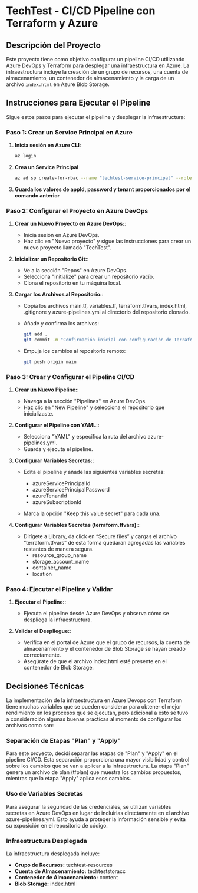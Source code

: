 # TechTest - CI/CD Pipeline con Terraform y Azure

## Descripción del Proyecto

Este proyecto tiene como objetivo configurar un pipeline CI/CD utilizando Azure DevOps y Terraform para desplegar una infraestructura en Azure. La infraestructura incluye la creación de un grupo de recursos, una cuenta de almacenamiento, un contenedor de almacenamiento y la carga de un archivo `index.html` en Azure Blob Storage.

## Instrucciones para Ejecutar el Pipeline

Sigue estos pasos para ejecutar el pipeline y desplegar la infraestructura:

### Paso 1: Crear un Service Principal en Azure

1. **Inicia sesión en Azure CLI**:

   ```bash
   az login
   ```

2. **Crea un Service Principal**

   ```bash
   az ad sp create-for-rbac --name "techtest-service-principal" --role contributor --scopes /subscriptions/<tu-subscription-id>
   ```

3. **Guarda los valores de appId, password y tenant proporcionados por el comando anterior**


### Paso 2: Configurar el Proyecto en Azure DevOps

1. **Crear un Nuevo Proyecto en Azure DevOps:**:

    * Inicia sesión en Azure DevOps.
    * Haz clic en "Nuevo proyecto" y sigue las instrucciones para crear un nuevo proyecto llamado "TechTest".

2. **Inicializar un Repositorio Git:**:

    * Ve a la sección "Repos" en Azure DevOps.
    * Selecciona "Initialize" para crear un repositorio vacío.
    * Clona el repositorio en tu máquina local.

3. **Cargar los Archivos al Repositorio:**:

    * Copia los archivos main.tf, variables.tf, terraform.tfvars, index.html, .gitignore y azure-pipelines.yml al directorio del repositorio clonado.

    * Añade y confirma los archivos:

        ```bash
        git add .
        git commit -m "Confirmación inicial con configuración de Terraform y YAML"
        ```
    
    * Empuja los cambios al repositorio remoto:

        ```bash
        git push origin main
        ```

### Paso 3: Crear y Configurar el Pipeline CI/CD

1. **Crear un Nuevo Pipeline:**:

    * Navega a la sección "Pipelines" en Azure DevOps.
    * Haz clic en "New Pipeline" y selecciona el repositorio que inicializaste.

2. **Configurar el Pipeline con YAML:**:

    * Selecciona "YAML" y especifica la ruta del archivo azure-pipelines.yml.
    * Guarda y ejecuta el pipeline.

3. **Configurar Variables Secretas:**:

    * Edita el pipeline y añade las siguientes variables secretas:
        - azureServicePrincipalId
        - azureServicePrincipalPassword
        - azureTenantId
        - azureSubscriptionId

    * Marca la opción "Keep this value secret" para cada una.

4. **Configurar Variables Secretas (terraform.tfvars):**:

    * Dirígete a Library, da click en “Secure files” y cargas el archivo “terraform.tfvars” de esta forma quedaran agregadas las variables restantes de manera segura.
        - resource_group_name
        - storage_account_name
        - container_name
        - location


### Paso 4: Ejecutar el Pipeline y Validar

1. **Ejecutar el Pipeline:**:

    * Ejecuta el pipeline desde Azure DevOps y observa cómo se despliega la infraestructura.

2. **Validar el Despliegue:**:

    * Verifica en el portal de Azure que el grupo de recursos, la cuenta de almacenamiento y el contenedor de Blob Storage se hayan creado correctamente.
    * Asegúrate de que el archivo index.html esté presente en el contenedor de Blob Storage.



## Decisiones Técnicas

La implementación de la infraestructura en Azure Devops con Terraform tiene muchas variables que se pueden considerar para obtener el mejor rendimiento en los procesos que se ejecutan, pero adicional a esto se tuvo a consideración algunas buenas prácticas al momento de configurar los archivos como son:


### Separación de Etapas "Plan" y "Apply"

Para este proyecto, decidí separar las etapas de "Plan" y "Apply" en el pipeline CI/CD. Esta separación proporciona una mayor visibilidad y control sobre los cambios que se van a aplicar a la infraestructura. La etapa "Plan" genera un archivo de plan (tfplan) que muestra los cambios propuestos, mientras que la etapa "Apply" aplica esos cambios.


### Uso de Variables Secretas

Para asegurar la seguridad de las credenciales, se utilizan variables secretas en Azure DevOps en lugar de incluirlas directamente en el archivo azure-pipelines.yml. Esto ayuda a proteger la información sensible y evita su exposición en el repositorio de código.


### Infraestructura Desplegada

La infraestructura desplegada incluye:

   - **Grupo de Recursos:** techtest-resources
   - **Cuenta de Almacenamiento:** techteststoracc
   - **Contenedor de Almacenamiento:** content
   - **Blob Storage:** index.html

